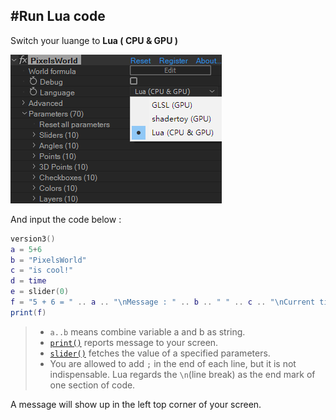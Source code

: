 #Run Lua code
---

Switch your luange to **Lua ( CPU & GPU )**


![LuaMode](LuaMode.png)


And input the code below : 
```lua:hello.lua
version3()
a = 5+6
b = "PixelsWorld"
c = "is cool!"
d = time
e = slider(0)
f = "5 + 6 = " .. a .. "\nMessage : " .. b .. " " .. c .. "\nCurrent time is : " .. d .. " (s)\nValue of slider0 is : " .. e
print(f)
```

> - ` a..b ` means combine variable a and b as string.
> - [`print()`](FuncList.md#print) reports message to your screen. 
> - [`slider()`](LinkParameters.md) fetches the value of a specified parameters.
> - You are allowed to add `;` in the end of each line, but it is not indispensable. Lua regards the `\n`(line break) as the end mark of one section of code. 

A message will show up in the left top corner of your screen. 

<br><br><br><br><br><br><br><br><br><br>